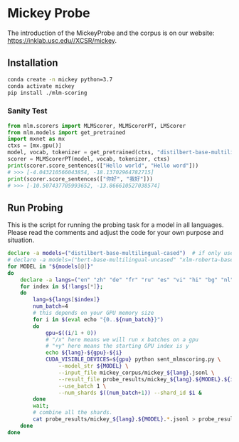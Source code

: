 # Mickey Probe 


The introduction of the MickeyProbe and the corpus is on our website: https://inklab.usc.edu//XCSR/mickey.


## Installation

```bash
conda create -n mickey python=3.7
conda activate mickey
pip install ./mlm-scoring
```


### Sanity Test
```python
from mlm.scorers import MLMScorer, MLMScorerPT, LMScorer
from mlm.models import get_pretrained
import mxnet as mx
ctxs = [mx.gpu()] 
model, vocab, tokenizer = get_pretrained(ctxs, "distilbert-base-multilingual-cased") 
scorer = MLMScorerPT(model, vocab, tokenizer, ctxs)
print(scorer.score_sentences(["Hello world", "Hello word"]))  
# >>> [-4.043210566043854, -18.13702964782715]
print(scorer.score_sentences(["你好", "我好"]))
# >>> [-10.507437705993652, -13.866610527038574]
```

## Run Probing

This is the script for running the probing task for a model in all languages.
Please read the comments and adjust the code for your own purpose and situation.
```bash
declare -a models=("distilbert-base-multilingual-cased")  # if only use a particular model
# declare -a models=("bert-base-multilingual-uncased" "xlm-roberta-base" "xlm-roberta-large" "xlm-mlm-100-1280" "distilbert-base-multilingual-cased")   # for all models
for MODEL in "${models[@]}"
do  
    declare -a langs=("en" "zh" "de" "fr" "ru" "es" "vi" "hi" "bg" "nl" "it")
    for index in ${!langs[*]}; 
    do 
        lang=${langs[$index]} 
        num_batch=4 
        # this depends on your GPU memory size
        for i in $(eval echo "{0..${num_batch}}")
        do
            gpu=$((i/1 + 0))
            # "/x" here means we will run x batches on a gpu
            # "+y" here means the starting GPU index is y
            echo ${lang}-${gpu}-${i}
            CUDA_VISIBLE_DEVICES=${gpu} python sent_mlmscoring.py \
                --model_str ${MODEL} \
                --input_file mickey_corpus/mickey_${lang}.jsonl \
                --result_file probe_results/mickey_${lang}.${MODEL}.${i}.jsonl \
                --use_batch 1 \
                --num_shards $((num_batch+1)) --shard_id $i &
        done
        wait;
        # combine all the shards.
        cat probe_results/mickey_${lang}.${MODEL}.*.jsonl > probe_results/combined/mickey_${lang}.${MODEL}.jsonl
    done
done
``` 